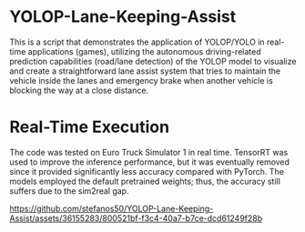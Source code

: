 # YOLOP-Lane-Keeping-Assist

This is a script that demonstrates the application of YOLOP/YOLO in real-time applications (games), utilizing the autonomous driving-related prediction capabilities (road/lane detection) of the YOLOP model to visualize and create a straightforward lane assist system that tries to maintain the vehicle inside the lanes and emergency brake when another vehicle is blocking the way at a close distance.

# Real-Time Execution

The code was tested on Euro Truck Simulator 1 in real time. TensorRT was used to improve the inference performance, but it was eventually removed since it provided significantly less accuracy compared with PyTorch. The models employed the default pretrained weights; thus, the accuracy still suffers due to the sim2real gap.

https://github.com/stefanos50/YOLOP-Lane-Keeping-Assist/assets/36155283/800521bf-f3c4-40a7-b7ce-dcd61249f28b

